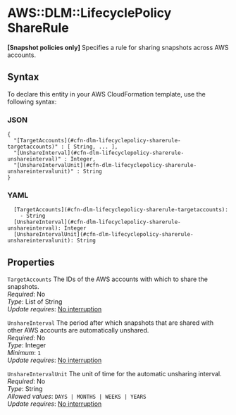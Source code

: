 # AWS::DLM::LifecyclePolicy ShareRule<a name="aws-properties-dlm-lifecyclepolicy-sharerule"></a>

 **\[Snapshot policies only\]** Specifies a rule for sharing snapshots across AWS accounts\.

## Syntax<a name="aws-properties-dlm-lifecyclepolicy-sharerule-syntax"></a>

To declare this entity in your AWS CloudFormation template, use the following syntax:

### JSON<a name="aws-properties-dlm-lifecyclepolicy-sharerule-syntax.json"></a>

```
{
  "[TargetAccounts](#cfn-dlm-lifecyclepolicy-sharerule-targetaccounts)" : [ String, ... ],
  "[UnshareInterval](#cfn-dlm-lifecyclepolicy-sharerule-unshareinterval)" : Integer,
  "[UnshareIntervalUnit](#cfn-dlm-lifecyclepolicy-sharerule-unshareintervalunit)" : String
}
```

### YAML<a name="aws-properties-dlm-lifecyclepolicy-sharerule-syntax.yaml"></a>

```
  [TargetAccounts](#cfn-dlm-lifecyclepolicy-sharerule-targetaccounts): 
    - String
  [UnshareInterval](#cfn-dlm-lifecyclepolicy-sharerule-unshareinterval): Integer
  [UnshareIntervalUnit](#cfn-dlm-lifecyclepolicy-sharerule-unshareintervalunit): String
```

## Properties<a name="aws-properties-dlm-lifecyclepolicy-sharerule-properties"></a>

`TargetAccounts`  <a name="cfn-dlm-lifecyclepolicy-sharerule-targetaccounts"></a>
The IDs of the AWS accounts with which to share the snapshots\.  
*Required*: No  
*Type*: List of String  
*Update requires*: [No interruption](https://docs.aws.amazon.com/AWSCloudFormation/latest/UserGuide/using-cfn-updating-stacks-update-behaviors.html#update-no-interrupt)

`UnshareInterval`  <a name="cfn-dlm-lifecyclepolicy-sharerule-unshareinterval"></a>
The period after which snapshots that are shared with other AWS accounts are automatically unshared\.  
*Required*: No  
*Type*: Integer  
*Minimum*: `1`  
*Update requires*: [No interruption](https://docs.aws.amazon.com/AWSCloudFormation/latest/UserGuide/using-cfn-updating-stacks-update-behaviors.html#update-no-interrupt)

`UnshareIntervalUnit`  <a name="cfn-dlm-lifecyclepolicy-sharerule-unshareintervalunit"></a>
The unit of time for the automatic unsharing interval\.  
*Required*: No  
*Type*: String  
*Allowed values*: `DAYS | MONTHS | WEEKS | YEARS`  
*Update requires*: [No interruption](https://docs.aws.amazon.com/AWSCloudFormation/latest/UserGuide/using-cfn-updating-stacks-update-behaviors.html#update-no-interrupt)